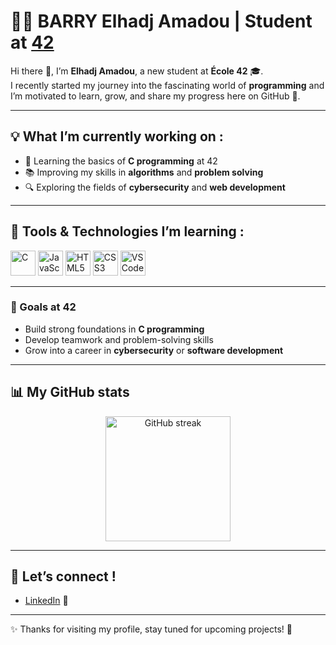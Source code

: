 # 👨‍💻 BARRY Elhadj Amadou | Student at [**42**](https://42lyon.fr/)

Hi there 👋, I’m **Elhadj Amadou**, a new student at **École 42** 🎓.  
I recently started my journey into the fascinating world of **programming** and I’m motivated to learn, grow, and share my progress here on GitHub 🚀.  

---

## 💡 What I’m currently working on :
- 🌱 Learning the basics of **C programming** at 42
- 📚 Improving my skills in **algorithms** and **problem solving**
- 🔍 Exploring the fields of **cybersecurity** and **web development**

---

## 🚀 Tools & Technologies I’m learning :
<p align="left">
  <img src="https://cdn.jsdelivr.net/gh/devicons/devicon/icons/c/c-original.svg" width="40" height="40" title="C"/>
  <img src="https://cdn.jsdelivr.net/gh/devicons/devicon/icons/javascript/javascript-original.svg" width="40" height="40" title="JavaScript"/>
  <img src="https://cdn.jsdelivr.net/gh/devicons/devicon/icons/html5/html5-original.svg" width="40" height="40" title="HTML5"/>
  <img src="https://cdn.jsdelivr.net/gh/devicons/devicon/icons/css3/css3-original.svg" width="40" height="40" title="CSS3"/>
  <img src="https://cdn.jsdelivr.net/gh/devicons/devicon/icons/vscode/vscode-original.svg" width="40" height="40" title="VS Code"/>
</p>

---

### 🎯 Goals at 42
- Build strong foundations in **C programming**
- Develop teamwork and problem-solving skills
- Grow into a career in **cybersecurity** or **software development**

---

## 📊 My GitHub stats
<div align="center">
  <img height="200" src="https://github-readme-streak-stats.herokuapp.com/?user=ton-pseudo-github&theme=tokyonight" alt="GitHub streak" />
</div>

---

## 🤝 Let’s connect !
- [LinkedIn](https://www.linkedin.com/) 🔗

---

✨ Thanks for visiting my profile, stay tuned for upcoming projects! 🚀
